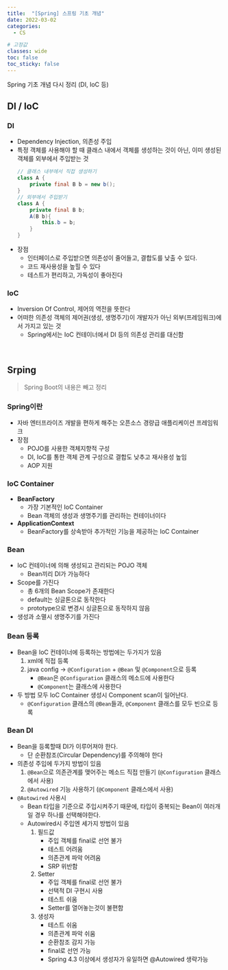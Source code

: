 ```yaml
---
title:  "[Spring] 스프링 기초 개념"
date: 2022-03-02
categories:
  - CS

# 고정값
classes: wide
toc: false
toc_sticky: false
---
```



Spring 기초 개념 다시 정리 (DI, IoC 등)

## DI / IoC

### DI

- Dependency Injection, 의존성 주입
- 특정 객체를 사용해야 할 때 클래스 내에서 객체를 생성하는 것이 아닌, 이미 생성된 객체를 외부에서 주입받는 것
    ```java
    // 클래스 내부에서 직접 생성하기
    class A {
        private final B b = new b();
    }
    // 외부에서 주입받기
    class A {
        private final B b;
        A(B b){
            this.b = b;
        }
    }
    ```
- 장점
    - 인터페이스로 주입받으면 의존성이 줄어들고, 결합도를 낮출 수 있다.
    - 코드 재사용성을 높힐 수 있다
    - 테스트가 편리하고, 가독성이 좋아진다

### IoC

- Inversion Of Control, 제어의 역전을 뜻한다
- 어떠한 의존성 객체의 제어권(생성, 생명주기)이 개발자가 아닌 외부(프레임워크)에서 가지고 있는 것
    - Spring에서는 IoC 컨테이너에서 DI 등의 의존성 관리를 대신함

<br>

## Srping
> Spring Boot의 내용은 빼고 정리

### Spring이란

- 자바 엔터프라이즈 개발을 편하게 해주는 오픈소스 경량급 애플리케이션 프레임워크
- 장점
    - POJO를 사용한 객체지향적 구성
    - DI, IoC를 통한 객체 관계 구성으로 결합도 낮추고 재사용성 높임
    - AOP 지원

### IoC Container

- **BeanFactory**
    - 가장 기본적인 IoC Container
    - Bean 객체의 생성과 생명주기를 관리하는 컨테이너이다
- **ApplicationContext**
    - BeanFactory를 상속받아 추가적인 기능을 제공하는 IoC Container

### Bean

- IoC 컨테이너에 의해 생성되고 관리되는 POJO 객체 
    - Bean끼리 DI가 가능하다
- Scope를 가진다
    - 총 6개의 Bean Scope가 존재한다
    - default는 싱글톤으로 동작한다
    - prototype으로 변경시 싱글톤으로 동작하지 않음
- 생성과 소멸시 생명주기를 가진다

### Bean 등록

- Bean을 IoC 컨테이너에 등록하는 방법에는 두가지가 있음
    1. xml에 직접 등록
    2. java config -> `@Configuration` + `@Bean` 및 `@Component`으로 등록
        - `@Bean`은 `@Configuration` 클래스의 메소드에 사용한다
        - `@Component`는 클래스에 사용한다
- 두 방법 모두 IoC Container 생성시 Component scan이 일어난다.
    - `@Configuration` 클래스의 `@Bean`들과, `@Component` 클래스를 모두 빈으로 등록
    <!-- - Spring Boot의 경우 `@SpringBootApplication`에 스캔이 내장되어 있음 -->

### Bean DI

- Bean을 등록할때 DI가 이루어져야 한다.
    - 단 순환참조(Circular Dependency)를 주의해야 한다
- 의존성 주입에 두가지 방법이 있음
    1. `@Bean`으로 의존관계를 맺어주는 메소드 직접 만들기 (`@Configuration` 클래스에서 사용)
    2. `@Autowired` 기능 사용하기 (`@Component` 클래스에서 사용)
- `@Autowired` 사용시
    - Bean 타입을 기준으로 주입시켜주기 때문에, 타입이 중복되는 Bean이 여러개일 경우 하나를 선택해야한다.
    - Autowired시 주입엔 세가지 방법이 있음
        1. 필드값
            - 주입 객체를 final로 선언 불가
            - 테스트 어려움
            - 의존관계 파악 어려움
            - SRP 위반함
        2. Setter
            - 주입 객체를 final로 선언 불가
            - 선택적 DI 구현시 사용
            - 테스트 쉬움
            - Setter를 열어놓는것이 불편함
        3. 생성자
            - 테스트 쉬움
            - 의존관계 파악 쉬움
            - 순환참조 감지 가능
            - final로 선언 가능
            - Spring 4.3 이상에서 생성자가 유일하면 @Autowired 생략가능

<br>